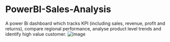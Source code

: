 # PowerBI-Sales-Analysis
A power Bi dashboard which tracks KPI (including sales, revenue, profit and returns), compare regional performance, analyse product level trends  and identify  high value customer.
![image](https://user-images.githubusercontent.com/57195237/117808377-b6467580-b254-11eb-9b3f-d135846f4b30.png)

